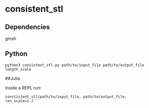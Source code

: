 # consistent_stl

## Dependencies
gmsh

## Python
`python3 consistent_stl.py path/to/input_file path/to/output_file length_scale`

##Julia

Inside a REPL run:
```include consistent_stl.jl
constistent_stl(path/to/input_file, path/to/output_file, len_scale=1.)```
